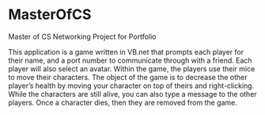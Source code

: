 # MasterOfCS
Master of CS Networking Project for Portfolio

This application is a game written in VB.net that prompts each player for their name, and a port number to communicate through with a friend. Each player will also select an avatar. Within the game, the players use their mice to move their characters. The object of the game is to decrease the other player’s health by moving your character on top of theirs and right-clicking. While the characters are still alive, you can also type a message to the other players. Once a character dies, then they are removed from the game.

